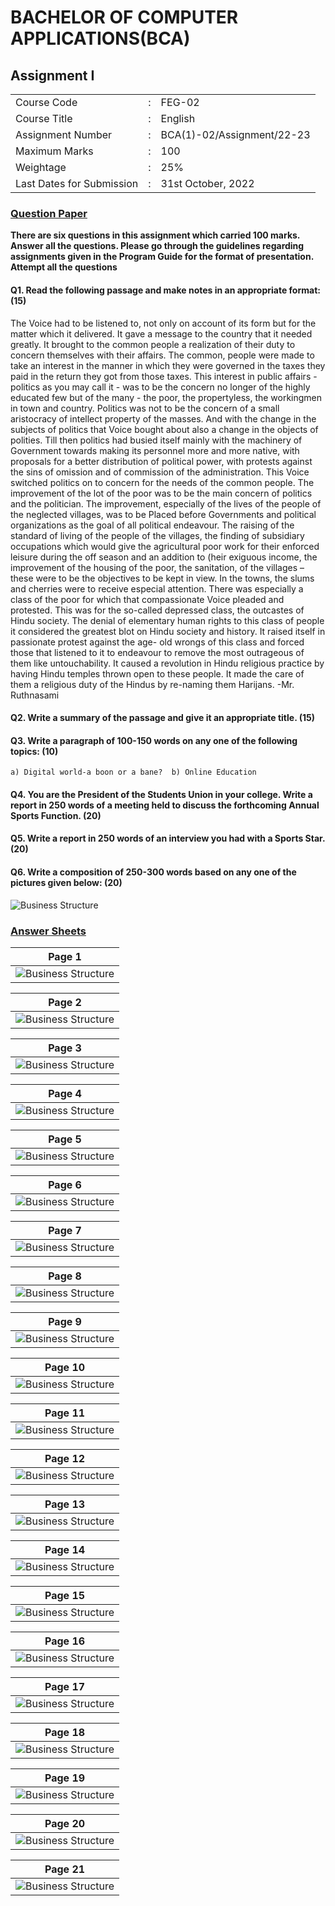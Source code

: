 # BACHELOR OF COMPUTER APPLICATIONS(BCA)
## Assignment I
|  |  |  |
|-------------|-------------|---------|
|Course Code |:| FEG-02 |
|Course Title |:| English | 
|Assignment Number |:| BCA(1)-02/Assignment/22-23|
|Maximum Marks |:| 100|
|Weightage |:| 25%|
|Last Dates for Submission |:| 31st October, 2022|

### <u> **Question Paper** </u> 
**There are six questions in this assignment which carried 100 marks. Answer all the questions. Please go through the guidelines regarding assignments given in the Program Guide for the format of presentation.**
**Attempt all the questions**

#### Q1. Read the following passage and make notes in an appropriate format: (15)
The Voice had to be listened to, not only on account of its form but for the matter which it delivered. It gave a message to the country that it needed greatly. It brought to the common people a realization of their duty to concern themselves with their affairs. The common, people were made to take an interest in the manner in which they were governed in the taxes they paid in the return they got from those taxes. This interest in public affairs - politics as you may call it - was to be the concern no longer of the highly educated few but of the many - the poor, the propertyless, the workingmen in town and country. Politics was not to be the concern of a small aristocracy of intellect property of the masses. And with the change in the subjects of politics that Voice bought about also a change in the objects of polities. Till then politics had busied
itself mainly with the machinery of Government towards making its personnel more and more native, with proposals for a better distribution of political power, with protests against the sins of omission and of commission of the administration. This Voice switched politics on to concern for the needs of the common people. The improvement of the lot of the poor was to be the main concern of politics and the politician. The improvement, especially of the lives of the people of the neglected villages, was to be Placed before Governments and political organizations as the goal of all political endeavour. The raising of the standard of living of the people of the villages, the finding of subsidiary occupations which would give the agricultural
poor work for their enforced leisure during the off season and an addition to (heir exiguous income, the improvement of the housing of the poor, the sanitation, of the villages – these were to be the objectives to be kept in view. In the towns, the slums and cherries were to receive especial attention. There was especially a class of the poor for which that compassionate Voice pleaded and protested. This was for the so-called depressed class, the outcastes of Hindu society. The denial of elementary human rights to this class of people it considered the greatest blot on Hindu society and history. It raised itself in passionate protest against the age- old wrongs of this class and forced those that listened to it to endeavour to remove the most outrageous of them like untouchability. It caused a revolution in Hindu religious practice by having Hindu temples thrown open to these people. It made the care of them a religious duty of the Hindus by re-naming them  Harijans.
    -Mr. Ruthnasami
#### Q2. Write a summary of the passage and give it an appropriate title. (15)
#### Q3. Write a paragraph of 100-150 words on any one of the following topics: (10)
    a) Digital world-a boon or a bane?  b) Online Education
#### Q4. You are the President of the Students Union in your college. Write a report in 250 words of a meeting held to discuss the forthcoming Annual Sports Function. (20)
#### Q5. Write a report in 250 words of an interview you had with a Sports Star. (20)
#### Q6. Write a composition of 250-300 words based on any one of the pictures given below: (20)
![Business Structure](images/picture_composition.png "Page 1")
### <u> **Answer Sheets** </u>
|Page 1|
|:-----------------------------------------:|
| ![Business Structure](images/Page01.jpg "Page 1")|


|Page 2|
|:--------------------------------------------------:|
| ![Business Structure](images/Page02.jpg "Page 2")|

|Page 3|
|:--------------------------------------------------:|
| ![Business Structure](images/Page03.jpg "Page 3")|

|Page 4|
|:--------------------------------------------------:|
| ![Business Structure](images/Page04.jpg "Page 4")|

|Page 5|
|:--------------------------------------------------:|
| ![Business Structure](images/Page05.jpg "Page 5")|

|Page 6|
|:--------------------------------------------------:|
| ![Business Structure](images/Page06.jpg "Page 6")|

|Page 7|
|:--------------------------------------------------:|
| ![Business Structure](images/Page07.jpg "Page 7")|

|Page 8|
|:--------------------------------------------------:|
| ![Business Structure](images/Page08.jpg "Page 8")|

|Page 9|
|:--------------------------------------------------:|
| ![Business Structure](images/Page09.jpg "Page 9")|


|Page 10|
|:--------------------------------------------------:|
| ![Business Structure](images/Page10.jpg "Page 10")|


|Page 11|
|:--------------------------------------------------:|
| ![Business Structure](images/Page11.jpg "Page 11")|


|Page 12|
|:--------------------------------------------------:|
| ![Business Structure](images/Page12.jpg "Page 12")|


|Page 13|
|:--------------------------------------------------:|
| ![Business Structure](images/Page13.jpg "Page 13")|


|Page 14|
|:--------------------------------------------------:|
| ![Business Structure](images/Page14.jpg "Page 14")|


|Page 15|
|:--------------------------------------------------:|
| ![Business Structure](images/Page15.jpg "Page 15")|


|Page 16|
|:--------------------------------------------------:|
| ![Business Structure](images/Page16.jpg "Page 16")|


|Page 17|
|:--------------------------------------------------:|
| ![Business Structure](images/Page17.jpg "Page 17")|


|Page 18|
|:--------------------------------------------------:|
| ![Business Structure](images/Page18.jpg "Page 18")|


|Page 19|
|:--------------------------------------------------:|
| ![Business Structure](images/Page19.jpg "Page 19")|


|Page 20|
|:--------------------------------------------------:|
| ![Business Structure](images/Page20.jpg "Page 20")|


|Page 21|
|:--------------------------------------------------:|
| ![Business Structure](images/Page21.jpg "Page 21")|